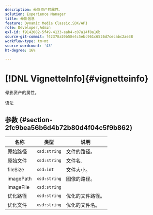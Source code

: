 ```yaml
---
description: 晕影资产的属性。
solution: Experience Manager
title: 晕影信息
feature: Dynamic Media Classic,SDK/API
role: Developer,Admin
exl-id: f9142082-5f49-4133-aab4-c07a14f8a16b
source-git-commit: f42378a20b58e4c5ebc961c6526d7cecabc2ae38
workflow-type: tm+mt
source-wordcount: '43'
ht-degree: 16%

---
```


# [!DNL VignetteInfo]{#vignetteinfo}

晕影资产的属性。

语法

## 参数 {#section-2fc9bea56b6d4b72b80d4f04c5f9b862}

| 名称 | 类型 | 说明 |
|---|---|---|
| 原始路径 | `xsd:string` | 文件的路径。 |
| 原始文件 | `xsd:string` | 文件名. |
| fileSize | `xsd:int` | 文件大小。 |
| imagePath | `xsd:string` | 图像的路径。 |
| imageFile | `xsd:string` |  |
| 优化路径 | `xsd:string` | 优化的文件路径。 |
| 优化文件 | `xsd:string` | 优化的文件名。 |
